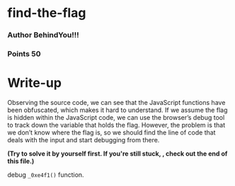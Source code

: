 # find-the-flag
### Author   BehindYou!!!    
### Points   50  
  
# Write-up 

Observing the source code, we can see that the JavaScript functions have been obfuscated, which makes it hard to understand. If we assume the flag is hidden within the JavaScript code, we can use the browser’s debug tool to track down the variable that holds the flag. However, the problem is that   we don’t know where the flag is, so we should find the line of code that deals with the input and start debugging from there.


**(Try to solve it by yourself first. If you're still stuck, , check out the end of this file.)**


























































debug `_0xe4f1()` function. 